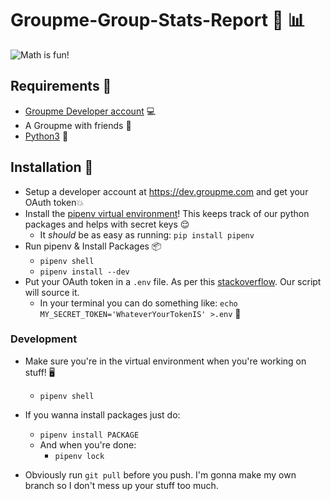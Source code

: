 # Groupme-Group-Stats-Report 🧮 📊
![Math is fun!](https://media.giphy.com/media/9cpXRPjZuo6pq/giphy.gif)


## Requirements 🍍
* [Groupme Developer account](https://dev.groupme.com) 💻
* A Groupme with friends 🏃
* [Python3](https://www.python.org/downloads/) 🐍


## Installation 🔧
* Setup a developer account at https://dev.groupme.com and get your OAuth token💥
* Install the [pipenv virtual environment](https://docs.pipenv.org/en/latest/)! This keeps track of our python packages and helps with secret keys 😌
    - It _should_ be as easy as running: `pip install pipenv` 
* Run pipenv & Install Packages 📦
    - `pipenv shell`
    - `pipenv install --dev`
* Put your OAuth token in a `.env` file. As per this [stackoverflow](https://stackoverflow.com/questions/51227159/how-do-i-set-environment-variables-in-pipenv). Our script will source it.
    - In your terminal you can do something like: `echo MY_SECRET_TOKEN='WhateverYourTokenIS' >.env` 🤔


### Development
* Make sure you're in the virtual environment when you're working on stuff! 🖥
    - `pipenv shell` 
* If you wanna install packages just do:
    - `pipenv install PACKAGE` 
    - And when you're done:
        - `pipenv lock` 

* Obviously run `git pull` before you push. I'm gonna make my own branch so I don't mess up your stuff too much.